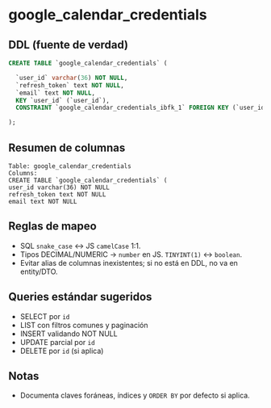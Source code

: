 # google_calendar_credentials

## DDL (fuente de verdad)
```sql
CREATE TABLE `google_calendar_credentials` (

  `user_id` varchar(36) NOT NULL,
  `refresh_token` text NOT NULL,
  `email` text NOT NULL,
  KEY `user_id` (`user_id`),
  CONSTRAINT `google_calendar_credentials_ibfk_1` FOREIGN KEY (`user_id`) REFERENCES `users` (`id`)

);
```

## Resumen de columnas
```
Table: google_calendar_credentials
Columns:
CREATE TABLE `google_calendar_credentials` (
user_id varchar(36) NOT NULL
refresh_token text NOT NULL
email text NOT NULL
```

## Reglas de mapeo
- SQL `snake_case` ↔ JS `camelCase` 1:1.
- Tipos DECIMAL/NUMERIC → `number` en JS. `TINYINT(1)` ↔ `boolean`.
- Evitar alias de columnas inexistentes; si no está en DDL, no va en entity/DTO.

## Queries estándar sugeridos
- SELECT por `id`
- LIST con filtros comunes y paginación
- INSERT validando NOT NULL
- UPDATE parcial por `id`
- DELETE por `id` (si aplica)

## Notas
- Documenta claves foráneas, índices y `ORDER BY` por defecto si aplica.
